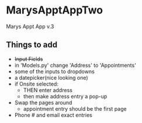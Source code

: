 # MarysApptAppTwo
Marys Appt App v.3

## Things to add
* ~~Input Fields~~
* in 'Models.py' change 'Address' to 'Appointments'
* some of the inputs to dropdowns
* a datepicker(nice looking one)
* if Onsite selected:
  * THEN enter address
  * then make address entry a pop-up
* Swap the pages around
  * appointment entry should be the first page
* Phone # and email exact entries
